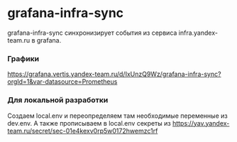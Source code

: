 # grafana-infra-sync

grafana-infra-sync синхронизирует события из сервиса infra.yandex-team.ru в grafana.

### Графики
 https://grafana.vertis.yandex-team.ru/d/IxUnzQ9Wz/grafana-infra-sync?orgId=1&var-datasource=Prometheus

### Для локальной разработки
Создаем local.env и переопределяем там необходимые переменные из dev.env. 
А также прописываем в local.env секреты из https://yav.yandex-team.ru/secret/sec-01e4kexv0rp5w0172hwemzc1rf

